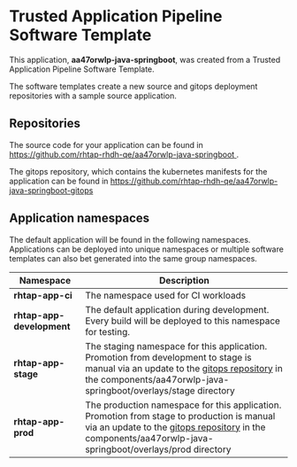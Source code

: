 # Trusted Application Pipeline Software Template

This application, **aa47orwlp-java-springboot**, was created from a Trusted Application Pipeline Software Template.

The software templates create a new source and gitops deployment repositories with a sample source application. 

## Repositories

The source code for your application can be found in [https://github.com/rhtap-rhdh-qe/aa47orwlp-java-springboot ](https://github.com/rhtap-rhdh-qe/aa47orwlp-java-springboot ).
 
The gitops repository, which contains the kubernetes manifests for the application can be found in 
[https://github.com/rhtap-rhdh-qe/aa47orwlp-java-springboot-gitops ](https://github.com/rhtap-rhdh-qe/aa47orwlp-java-springboot-gitops ) 

## Application namespaces 

The default application will be found in the following namespaces. Applications can be deployed into unique namespaces or multiple software templates can also bet generated into the same group namespaces.  

|  Namespace   |  Description   |  
| -------- | -------- |
| **rhtap-app-ci** | The namespace used for CI workloads |
| **rhtap-app-development** | The default application during development. Every build will be deployed to this namespace for testing. |
| **rhtap-app-stage** | The staging namespace for this application. Promotion from development to stage is manual via an update to the [gitops repository](https://github.com/rhtap-rhdh-qe/aa47orwlp-java-springboot-gitops ) in the components/aa47orwlp-java-springboot/overlays/stage directory |
| **rhtap-app-prod** | The production namespace for this application. Promotion from stage to production is manual via an update to the [gitops repository](https://github.com/rhtap-rhdh-qe/aa47orwlp-java-springboot-gitops ) in the components/aa47orwlp-java-springboot/overlays/prod directory |